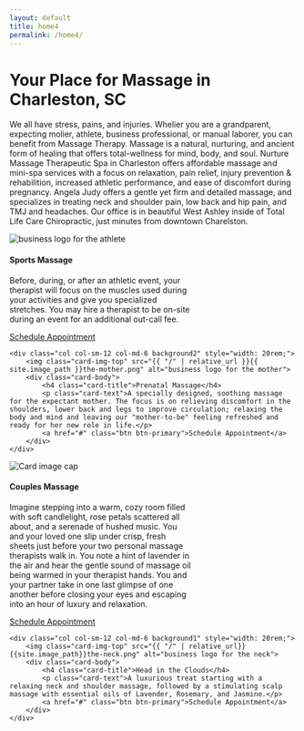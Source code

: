 ```yaml
---                                                                            
layout: default 
title: home4
permalink: /home4/
--- 
```


<h1>Your Place for Massage in Charleston, SC</h1>

<p>
  We all have stress, pains, and injuries. Whelier you are a grandparent, expecting molier, athlete, business professional, or manual laborer, you can benefit from Massage Therapy. Massage is a natural, nurturing, and ancient form of healing that offers total-wellness for mind, body, and soul. Nurture Massage Therapeutic Spa in Charleston offers affordable massage and mini-spa services with a focus on relaxation, pain relief, injury prevention & rehabilition, increased athletic performance, and ease of discomfort during pregnancy. Angela Judy offers a gentle yet firm and detailed massage, and specializes in treating neck and shoulder pain, low back and hip pain, and TMJ and headaches. Our office is in beautiful West Ashley inside of Total Life Care Chiropractic, just minutes from downtown Charelston.
</p>

<div class="row">
	<div class="col col-sm-12 col-md-6 background1" style="width: 20rem;">
		<img class="card-img-top" src="{{ "/" | relative_url }}{{ site.image_path }}the-athlete.png" alt="business logo for the athlete">
		<div class="card-body">
			<h4 class="card-title">Sports Massage</h4>
			<p class="card-text">Before, during, or after an athletic event, your therapist will focus on the muscles used during your activities and give you specialized stretches. You may hire a therapist to be on-site during an event for an additional out-call fee. 
</p>
			<a href="#" class="btn btn-primary">Schedule Appointment</a>
		</div>
	</div>

	<div class="col col-sm-12 col-md-6 background2" style="width: 20rem;">
		<img class="card-img-top" src="{{ "/" | relative_url }}{{ site.image_path }}the-mother.png" alt="business logo for the mother">
		<div class="card-body">
			<h4 class="card-title">Prenatal Massage</h4>
			<p class="card-text">A specially designed, soothing massage for the expectant mother. The focus is on relieving discomfort in the shoulders, lower back and legs to improve circulation; relaxing the body and mind and leaving our "mother-to-be" feeling refreshed and ready for her new role in life.</p>
			<a href="#" class="btn btn-primary">Schedule Appointment</a>
		</div>
	</div>
</div>

<div class="row">
	<div class="col col-sm-12 col-md-6 background2" style="width: 20rem;">
		<img class="card-img-top" src="{{ "/" | relative_url }}{{site.image_path}}the-couple.png" alt="Card image cap">
		<div class="card-body">
			<h4 class="card-title">Couples Massage</h4>
			<p class="card-text">Imagine stepping into a warm, cozy room filled with soft candlelight, rose petals scattered all about, and a serenade of hushed music. You and your loved one slip under crisp, fresh sheets just before your two personal massage therapists walk in. You note a hint of lavender in the air and hear the gentle sound of massage oil being warmed in your therapist hands. You and your partner take in one last glimpse of one another before closing your eyes and escaping into an hour of luxury and relaxation.</p>
			<a href="#" class="btn btn-primary">Schedule Appointment</a>
		</div>
	</div>

	<div class="col col-sm-12 col-md-6 background1" style="width: 20rem;">
		<img class="card-img-top" src="{{ "/" | relative_url}}{{site.image_path}}the-neck.png" alt="business logo for the neck">
		<div class="card-body">
			<h4 class="card-title">Head in the Clouds</h4>
			<p class="card-text">A luxurious treat starting with a relaxing neck and shoulder massage, followed by a stimulating scalp massage with essential oils of Lavender, Rosemary, and Jasmine.</p>
			<a href="#" class="btn btn-primary">Schedule Appointment</a>
		</div>
	</div>
</div>

